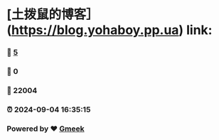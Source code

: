 # [土拨鼠的博客］(https://blog.yohaboy.pp.ua) link:
### :page_facing_up: [5](https://samling-jackyjyo.github.io/tag.html) 
### :speech_balloon: 0 
### :hibiscus: 22004 
### :alarm_clock: 2024-09-04 16:35:15 
### Powered by :heart: [Gmeek](https://github.com/Meekdai/Gmeek)
